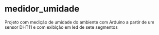 # medidor_umidade
Projeto com medição de umidade do ambiente com Arduino a partir de um sensor DHT11 e com exibição em led de sete segmentos

